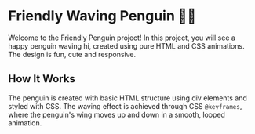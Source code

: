 # Friendly Waving Penguin 🐧👋
Welcome to the Friendly Penguin project! In this project, you will see a happy penguin waving hi, created using pure HTML and CSS animations. The design is fun, cute and responsive. 

## How It Works
The penguin is created with basic HTML structure using div elements and styled with CSS. The waving effect is achieved through CSS ```@keyframes```, where the penguin's wing moves up and down in a smooth, looped animation.
